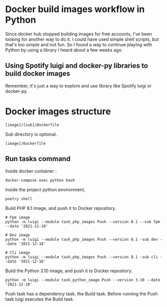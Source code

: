 # Docker build images workflow in Python

Since docker hub stopped building images for free accounts, I've been looking for another way to do it.
I could have used simple shell scripts, but that's too simple and not fun. 
So I found a way to continue playing with Python by using a library I heard about a few weeks ago.

## Using Spotify luigi and docker-py libraries to build docker images

Remember, it's just a way to explore and use library like Spotify luigi or docker-py.

# Docker images structure

    [image]/[sub]/Dockerfile

Sub directory is optional.

    [image]/Dockerfile


## Run tasks command

Inside docker container : 

    docker-compose exec python bash

Inside the project python environment,

    poetry shell


Build PHP 8.1 image, and push it to Docker repository.
    
    # Fpm image
    python -m luigi --module task_php_images Push --version 8.1 --sub fpm --date '2021-12-18'

    # Dev image
    python -m luigi --module task_php_images Push --version 8.1 -sub dev --date '2021-12-18'

    # Cli image
    python -m luigi --module task_php_images Push --version 8.1 -sub cli --date '2021-12-18'


Build the Python 3.10 image, and push it to Docker repository.

    python -m luigi --module task_python_image Push --version 3.10 --date '2021-12-18'

Push task has a dependency task, the Build task. Before running the Push task luigi executes the Build task.